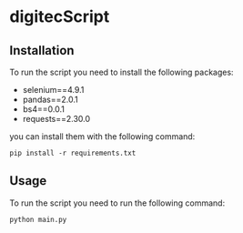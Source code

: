 # digitecScript

## Installation
To run the script you need to install the following packages:
- selenium==4.9.1
- pandas==2.0.1
- bs4==0.0.1
- requests==2.30.0

you can install them with the following command:
```
pip install -r requirements.txt
```
## Usage
To run the script you need to run the following command:
```
python main.py
```